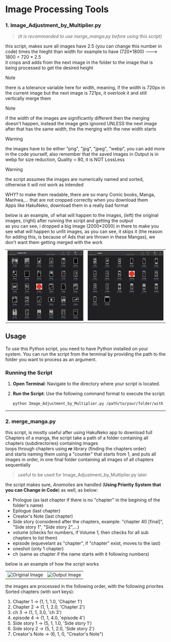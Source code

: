 # Image Processing Tools
### 1. Image_Adjustment_by_Multiplier.py

  > _(it is recommanded to use merge_manga.py before using this script)_ <br>
  
  this script, makes sure all images have 2.5 (you can change this number in code) times the hieght than width for example to have (720*1800) ---> 1800 = 720 * 2.5 <br>
  it crops and adds from the next image in the folder to the image that is being processed to get the desired height

> [!NOTE]
> there is a tolerance variable here for width, meaning, if the width is 720px in the current image but the next image is 721px, it overlook it and still vertically merge them

> [!NOTE]
> if the width of the images are significantly different then the merging doesn't happen, instead the image gets ignored UNLESS the next image after that has the same width, the the merging with the new width starts

> [!WARNING]
> the images have to be either "png", "jpg", "jpeg", "webp", you can add more in the code yourself, also remember that the saved images in Output is in webp for size reduction, Quality = 80, it is NOT LossLess

> [!WARNING]
> the script assumes the images are numerically named and sorted, otherwise it will not work as intended



WHY?
to make them readable, there are so many Comic books, Manga, Manhwa,... that are not cropped correctly when you download them <br>
Apps like HakuNeko, download them in a really bad format

below is an example, of what will happen to the images, (left) the original images, (right) after running the script and getting the output <br>
as you can see, i dropped a big image (2000*2000) in there to make you see what will happen to unfit images, as you can see, it skips it (the reason for adding this, is because of Ads that are thrown in these Mangas), we don't want them getting merged with the work


<table>
  <tr>
    <td><img src="Docs/Images/Original.png" alt="Original Image" width="500" /></td>
    <td><img src="Docs/Images/Output.png" alt="Output Image" width="500" /></td>
  </tr>
</table>

## Usage

To use this Python script, you need to have Python installed on your system. You can run the script from the terminal by providing the path to the folder you want to process as an argument.

### Running the Script

1. **Open Terminal**: Navigate to the directory where your script is located.

2. **Run the Script**: Use the following command format to execute the script:

   ```bash
   python Image_Adjustment_by_Multiplier.py /path/to/your/folder/with images

  <hr>

### 2. merge_manga.py
  this script, is mostly useful after using HakuNeko app to download full Chapters of a manga, the script take a path of a folder containing all chapters (subdirectories) containing images <br>
  loops through chapters using **_re_** library (finding the chapters order) <br>
  and starts naming them using a "counter" that starts from 1, and puts all images in order, in one final folder containing all images of all chapters sequentially
  >useful to be used for Image_Adjustment_by_Multiplier.py later



  the script makes sure, _Anamolies_ are handled (**Using Priority System that you can Change in Code**) as well, as below:<br>
  - Prologue (as last chapter if there is no "chapter" in the begining of the folder's name)
  - Epilogue (last chapter)
  - Creator's Note (last chapter)
  - Side story (considered after the chapters, example: "chapter 40 [final]", "Side story 1", "Side story 2",...)
  - volume (checks for numbers, if Volume 1, then checks for all sub chapters to list them)
  - episode (equevelant as "chapter", if "chapter" exist, moves to the last)
  - oneshot (only 1 chapter)
  - ch (same as chapter if the name starts with it following numbers)


below is an example of how the script works

<table>
  <tr>
    <td><img src="Docs/Images/Chapters.png" alt="Original Image" width="500" /></td>
    <td><img src="Docs/Images/AfterScript.png" alt="Output Image" width="500" /></td>
  </tr>
</table>

the images are processed in the following order, with the following priorites
Sorted chapters (with sort keys):
1. Chapter 1 -> (1, 1, 1.0, 'Chapter 1')
2. Chapter 2 -> (1, 1, 2.0, 'Chapter 2')
3. ch 3 -> (1, 1, 3.0, 'ch 3')
4. episode 4 -> (1, 1, 4.0, 'episode 4')
5. Side story 1 -> (5, 1, 1.0, 'Side story 1')
6. Side story 2 -> (5, 1, 2.0, 'Side story 2')
7. Creator's Note -> (6, 1, 0, "Creator's Note")


















